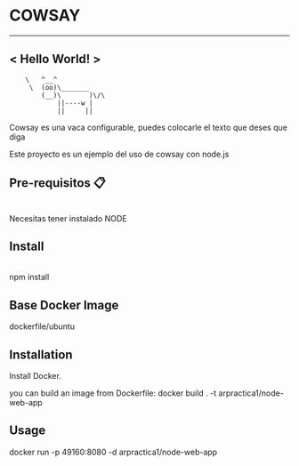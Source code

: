 # COWSAY
 __________________
< Hello World! >
 ------------------
        \   ^__^
         \  (oo)\_______
            (__)\       )\/\
                ||----w |
                ||     ||

Cowsay es una vaca configurable, puedes colocarle el texto que deses que diga

Este proyecto es un ejemplo del uso de cowsay con node.js

## Pre-requisitos 📋
<br>Necesitas tener instalado NODE

## Install
<br>npm install

## Base Docker Image
dockerfile/ubuntu

## Installation
Install Docker.

you can build an image from Dockerfile: docker build . -t arpractica1/node-web-app

## Usage
docker run -p 49160:8080 -d arpractica1/node-web-app
